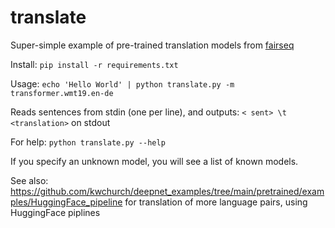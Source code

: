 # translate

Super-simple example of pre-trained translation models from <a href="https://github.com/pytorch/fairseq/blob/master/examples/translation/README.md">fairseq</a>

Install:
   ```pip install -r requirements.txt```

Usage:
   ```echo 'Hello World' | python translate.py -m transformer.wmt19.en-de```

Reads sentences from stdin (one per line), and outputs: 
   ```< sent> \t <translation>```
on stdout

For help:
   ```python translate.py --help```

If you specify an unknown model, you will see a list of known models.
      
See also: https://github.com/kwchurch/deepnet_examples/tree/main/pretrained/examples/HuggingFace_pipeline
for translation of more language pairs, using HuggingFace piplines
